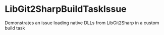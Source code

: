 # LibGit2SharpBuildTaskIssue
Demonstrates an issue loading native DLLs from LibGit2Sharp in a custom build task
